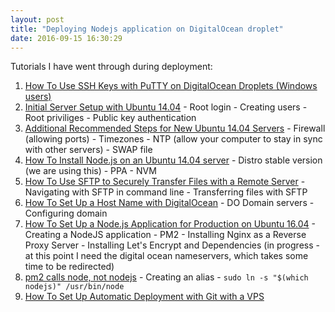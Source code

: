 ```yaml
---
layout: post
title: "Deploying Nodejs application on DigitalOcean droplet"
date: 2016-09-15 16:30:29
---
```

Tutorials I have went through during deployment:

  1. [How To Use SSH Keys with PuTTY on DigitalOcean Droplets (Windows users)](https://www.digitalocean.com/community/tutorials/how-to-use-ssh-keys-with-putty-on-digitalocean-droplets-windows-users) 
  2. [Initial Server Setup with Ubuntu 14.04](https://www.digitalocean.com/community/tutorials/initial-server-setup-with-ubuntu-14-04)
    - Root login
    - Creating users
    - Root priviliges
    - Public key authentication  
  3. [Additional Recommended Steps for New Ubuntu 14.04 Servers](https://www.digitalocean.com/community/tutorials/additional-recommended-steps-for-new-ubuntu-14-04-servers)
    - Firewall (allowing ports)
    - Timezones
    - NTP (allow your computer to stay in sync with other servers)
    - SWAP file
  4. [How To Install Node.js on an Ubuntu 14.04 server](https://www.digitalocean.com/community/tutorials/how-to-install-node-js-on-an-ubuntu-14-04-server)
    - Distro stable version (we are using this)
    - PPA
    - NVM
  5. [How To Use SFTP to Securely Transfer Files with a Remote Server](https://www.digitalocean.com/community/tutorials/how-to-use-sftp-to-securely-transfer-files-with-a-remote-server)
    - Navigating with SFTP in command line
    - Transferring files with SFTP
  6. [How To Set Up a Host Name with DigitalOcean](https://www.digitalocean.com/community/tutorials/how-to-set-up-a-host-name-with-digitalocean)
    - DO Domain servers
    - Configuring domain
  7. [How To Set Up a Node.js Application for Production on Ubuntu 16.04](https://www.digitalocean.com/community/tutorials/how-to-set-up-a-node-js-application-for-production-on-ubuntu-16-04)
    - Creating a NodeJS application
    - PM2
    - Installing Nginx as a Reverse Proxy Server
    - Installing  Let's Encrypt and Dependencies (in progress - at this point I need the digital ocean nameservers, which takes some time to be redirected)
  8. [pm2 calls node, not nodejs](https://www.digitalocean.com/community/questions/pm2-calls-node-not-nodejs) 
    - Creating an alias
    - `sudo ln -s "$(which nodejs)" /usr/bin/node`
  9. [How To Set Up Automatic Deployment with Git with a VPS](https://www.digitalocean.com/community/tutorials/how-to-set-up-automatic-deployment-with-git-with-a-vps)